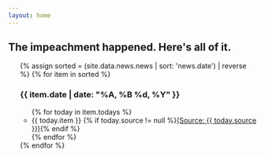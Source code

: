 ```yaml
---
layout: home
---
```

<div id="archive">
  <h2>The impeachment happened. Here's all of it.</h2>
  <ul>
      {% assign sorted = (site.data.news.news | sort: 'news.date') | reverse %}
      {% for item in sorted %}
    <h3>{{ item.date | date: "%A, %B %d, %Y" }}</h3>
    <ul>
        {% for today in item.todays %}
         <li>{{ today.item }} <span class="small">{% if today.source != null %}<a href="{{ today.url }}">(Source: {{ today.source }})</a>{% endif %}</span></li>
        {% endfor %}
  </ul>
    {% endfor %}
</ul>
</div>